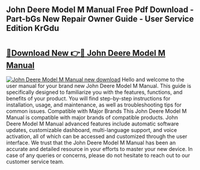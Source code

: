 ## John Deere Model M Manual Free Pdf Download - Part-bGs New Repair Owner Guide - User Service Edition KrGdu

# <h2><a href="http://bc89905.oget.top/?id=John+Deere+Model+M+Manual">🔗Download New 👉🔴 John Deere Model M Manual</a></h2>

[![John Deere Model M Manual new download](https://i.imgur.com/5g1atiW.png)](http://bc89905.oget.top/?id=John+Deere+Model+M+Manual)
Hello and welcome to the user manual for your brand new John Deere Model M Manual. This guide is specifically designed to familiarize you with the features, functions, and benefits of your product. You will find step-by-step instructions for installation, usage, and maintenance, as well as troubleshooting tips for common issues. Compatible with Major Brands This John Deere Model M Manual is compatible with major brands of compatible products. John Deere Model M Manual advanced features include automatic software updates, customizable dashboard, multi-language support, and voice activation, all of which can be accessed and customized through the user interface. We trust that the John Deere Model M Manual has been an accurate and detailed resource in your efforts to master your new device. In case of any queries or concerns, please do not hesitate to reach out to our customer service team.

